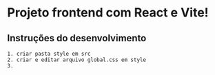 # Projeto frontend com React e Vite!

## Instruções do desenvolvimento
    1. criar pasta style em src
    2. criar e editar arquivo global.css em style
    3. 